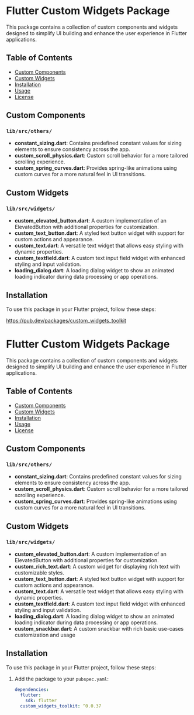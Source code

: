 # Flutter Custom Widgets Package

This package contains a collection of custom components and widgets designed to simplify UI building and enhance the user experience in Flutter applications.

## Table of Contents
- [Custom Components](#custom-components)
- [Custom Widgets](#custom-widgets)
- [Installation](#installation)
- [Usage](#usage)
- [License](#license)

## Custom Components

### `lib/src/others/`
- **constant_sizing.dart**: Contains predefined constant values for sizing elements to ensure consistency across the app.
- **custom_scroll_physics.dart**: Custom scroll behavior for a more tailored scrolling experience.
- **custom_spring_curves.dart**: Provides spring-like animations using custom curves for a more natural feel in UI transitions.

## Custom Widgets

### `lib/src/widgets/`
- **custom_elevated_button.dart**: A custom implementation of an ElevatedButton with additional properties for customization.
- **custom_text_button.dart**: A styled text button widget with support for custom actions and appearance.
- **custom_text.dart**: A versatile text widget that allows easy styling with dynamic properties.
- **custom_textfield.dart**: A custom text input field widget with enhanced styling and input validation.
- **loading_dialog.dart**: A loading dialog widget to show an animated loading indicator during data processing or app operations.

## Installation

To use this package in your Flutter project, follow these steps:

https://pub.dev/packages/custom_widgets_toolkit

# Flutter Custom Widgets Package

This package contains a collection of custom components and widgets designed to simplify UI building and enhance the user experience in Flutter applications.

## Table of Contents
- [Custom Components](#custom-components)
- [Custom Widgets](#custom-widgets)
- [Installation](#installation)
- [Usage](#usage)
- [License](#license)

## Custom Components

### `lib/src/others/`
- **constant_sizing.dart**: Contains predefined constant values for sizing elements to ensure consistency across the app.
- **custom_scroll_physics.dart**: Custom scroll behavior for a more tailored scrolling experience.
- **custom_spring_curves.dart**: Provides spring-like animations using custom curves for a more natural feel in UI transitions.

## Custom Widgets

### `lib/src/widgets/`
- **custom_elevated_button.dart**: A custom implementation of an ElevatedButton with additional properties for customization.
- **custom_rich_text.dart**: A custom widget for displaying rich text with customizable styles.
- **custom_text_button.dart**: A styled text button widget with support for custom actions and appearance.
- **custom_text.dart**: A versatile text widget that allows easy styling with dynamic properties.
- **custom_textfield.dart**: A custom text input field widget with enhanced styling and input validation.
- **loading_dialog.dart**: A loading dialog widget to show an animated loading indicator during data processing or app operations.
- **custom_snackbar.dart**: A custom snackbar with rich basic use-cases customization and usage

## Installation

To use this package in your Flutter project, follow these steps:
1. Add the package to your `pubspec.yaml`:
   ```yaml
   dependencies:
     flutter:
       sdk: flutter
     custom_widgets_toolkit: ^0.0.37
